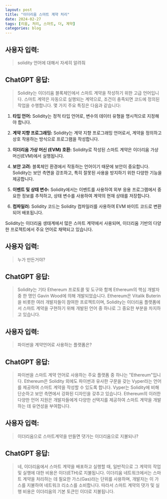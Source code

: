 ```yaml
---
layout: post
title: "이더리움 스마트 계약 처리"
date: 2024-02-27
tags: [리움, 처리, 스마트, 더, 계약]
categories: blog
---
```


## 사용자 입력:
> solidity 언어에 대해서 자세히 알려줘

## ChatGPT 응답:
> Solidity는 이더리움 블록체인에서 스마트 계약을 작성하기 위한 고급 언어입니다. 스마트 계약은 자동으로 실행되는 계약으로, 조건이 충족되면 코드에 정의된 작업을 수행합니다. 몇 가지 주요 특징은 다음과 같습니다:

1. **타입 언어:** Solidity는 정적 타입 언어로, 변수의 데이터 유형을 명시적으로 지정해야 합니다.

2. **계약 지향 프로그래밍:** Solidity는 계약 지향 프로그래밍 언어로서, 계약을 정의하고 상호 작용하는 방식으로 프로그램을 작성합니다.

3. **이더리움 가상 머신 (EVM) 호환:** Solidity로 작성된 스마트 계약은 이더리움 가상 머신(EVM)에서 실행됩니다.

4. **보안 고려:** 블록체인 환경에서 작동하는 언어이기 때문에 보안이 중요합니다. Solidity는 보안 측면을 강조하고, 특히 잘못된 사용을 방지하기 위한 다양한 기능을 제공합니다.

5. **이벤트 및 상태 변수:** Solidity에서는 이벤트를 사용하여 외부 응용 프로그램에서 중요한 정보를 추적하고, 상태 변수를 사용하여 계약의 현재 상태를 저장합니다.

6. **컴파일러:** Solidity 코드는 Solidity 컴파일러를 사용하여 EVM 바이트 코드로 변환되어 배포됩니다.

Solidity는 이더리움 생태계에서 많은 스마트 계약에서 사용되며, 이더리움 기반의 다양한 프로젝트에서 주요 언어로 채택되고 있습니다.

## 사용자 입력:
> 누가 만든거야?

## ChatGPT 응답:
> Solidity는 기타 Ethereum 프로토콜 및 도구와 함께 Ethereum의 핵심 개발자 중 한 명인 Gavin Wood에 의해 개발되었습니다. Ethereum은 Vitalik Buterin을 비롯한 여러 개발자들이 참여한 프로젝트이며, Solidity는 이더리움 플랫폼에서 스마트 계약을 구현하기 위해 개발된 언어 중 하나로 그 중요한 부분을 차지하고 있습니다.

## 사용자 입력:
> 파이썬을 계약언어로 사용하는 플랫폼은?

## ChatGPT 응답:
> 파이썬을 스마트 계약 언어로 사용하는 주요 플랫폼 중 하나는 "Ethereum"입니다. Ethereum은 Solidity 외에도 파이썬과 유사한 구문을 갖는 Vyper라는 언어를 제공하여 스마트 계약을 작성할 수 있도록 합니다. Vyper는 Solidity에 비해 단순하고 보안 측면에서 강화된 디자인을 갖추고 있습니다. Ethereum의 이러한 다양한 언어 지원은 개발자들에게 다양한 선택지를 제공하여 스마트 계약을 개발하는 데 유연성을 부여합니다.

## 사용자 입력:
> 이더리움으로 스마트계약을 만들면 댓가는 이더리움으로 지불되나?

## ChatGPT 응답:
> 네, 이더리움에서 스마트 계약을 배포하고 실행할 때, 일반적으로 그 계약의 작업 및 실행에 대한 비용은 이더(ETH)로 지불됩니다. 이더리움 네트워크에서는 스마트 계약을 처리하는 데 필요한 가스(Gas)라는 단위를 사용하며, 개발자는 이 가스를 지불하여 네트워크 리소스를 소비합니다. 따라서 스마트 계약의 댓가 및 실행 비용은 이더리움의 기본 토큰인 이더로 지불됩니다.

